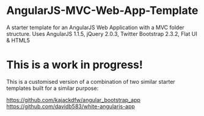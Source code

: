 AngularJS-MVC-Web-App-Template
==============================

A starter template for an AngularJS Web Application with a MVC folder structure. Uses AngularJS 1.1.5, jQuery 2.0.3, Twitter Bootstrap 2.3.2, Flat UI &amp; HTML5


This is a work in progress!
==============================
This is a customised version of a combination of two similar starter templates built for a similar purpose:

https://github.com/kajackdfw/angular_bootstrap_app
https://github.com/davidb583/white-angularjs-app

